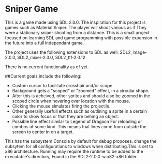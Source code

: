 # Sniper Game

This is a game made using SDL 2.0.0. The inspiration for this project is games such as Material Sniper. The player will shoot various as if	 They were a stationary sniper shooting from a distance. This is a small project focused on learning SDL and game programming with possible expansion in the future into a full independant game.	

The project uses the following extensions to SDL as well:
SDL2_image-2.0.0, SDL2_mixer-2.0.0, SDL2_ttf-2.0.12

There is no current functionality as of yet.

##Current goals include the following:
* Custom cursor to facilitate crosshair and/or scope. 
* Background gets a "scoped" or "zoomed" effect, in a circular shape.
* After this is acheived, other sprites and should also be zoomed in the scoped circle when hovering over location with the mouse.
* Clicking the mouse simulates firing the projectile.
* Other generally usefull effects such as outlining a sprite in a certain color to show focus or that they are behing an object.
* Possible line effect similar to Legend of Dragoon For reloading or combos of some kind. This means that lines come from outside the	screen to center in on a target.

This  has the subsystem Console by default for debug proposes.	change the subsytem for all configurations to windows when distributing.This is set to x86 architecture. Running may require the runtime to be added to the executable's directory, Found in the SDL2-2.0.0-win32-x86 folder.